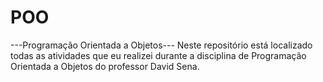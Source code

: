 # POO
---Programação Orientada a Objetos---
Neste repositório está localizado todas as atividades que eu realizei durante a disciplina de Programação Orientada a Objetos do professor David Sena. 
